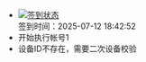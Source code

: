- [![签到状态](https://github.com/li5bo5/Cloud189-Actions/actions/workflows/main.yml/badge.svg?branch=main)](https://github.com/li5bo5/Cloud189-Actions/actions/workflows/main.yml) <br> 签到时间：2025-07-12 18:42:52
- 开始执行帐号1
- 设备ID不存在，需要二次设备校验
